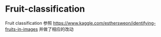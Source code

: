 # Fruit-classification
Fruit classification
参照
https://www.kaggle.com/esthersweon/identifying-fruits-in-images  并做了相应的改动
